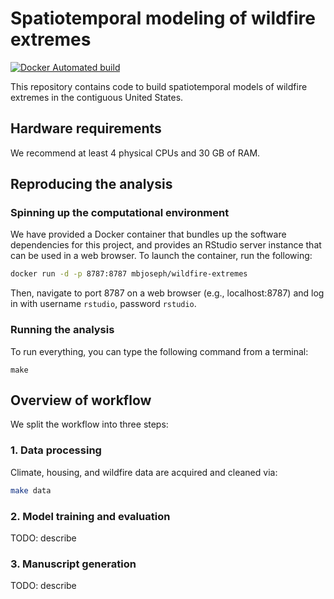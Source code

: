 # Spatiotemporal modeling of wildfire extremes

[![Docker Automated build](https://img.shields.io/docker/automated/mbjoseph/wildfire-extremes.svg)](https://hub.docker.com/r/mbjoseph/wildfire-extremes/)

This repository contains code to build spatiotemporal models of wildfire extremes in the contiguous United States. 

## Hardware requirements

We recommend at least 4 physical CPUs and 30 GB of RAM. 

## Reproducing the analysis

### Spinning up the computational environment

We have provided a Docker container that bundles up the software dependencies for this project, and provides an RStudio server instance that can be used in a web browser. 
To launch the container, run the following:

```bash
docker run -d -p 8787:8787 mbjoseph/wildfire-extremes
```

Then, navigate to port 8787 on a web browser (e.g., localhost:8787) and log in with username `rstudio`, password `rstudio`. 

### Running the analysis

To run everything, you can type the following command from a terminal: 

```
make
```

## Overview of workflow

We split the workflow into three steps: 

### 1. Data processing 

Climate, housing, and wildfire data are acquired and cleaned via:

```bash
make data
```

### 2. Model training and evaluation

TODO: describe

### 3. Manuscript generation

TODO: describe

